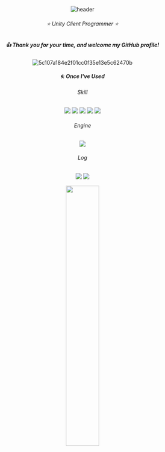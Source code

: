 <div align="center"> 
  
![header](https://capsule-render.vercel.app/api?type=Waving&color=4169E1&height=150&text=Seonghyuk%20Kim)
###### ⭐ Unity Client Programmer ⭐
##### :+1: Thank you for your time, and welcome my GitHub profile!

![5c107a184e2f01cc0f35e13e5c62470b](https://github.com/pima86/pima86/assets/71416955/d5a0aa78-3a12-46b1-bf70-b2c95df55f50)

##### 🌀: Once I've Used 
###### Skill
<img src="https://img.shields.io/badge/C-4479A1?style=for-the-badge&logo=C&logoColor=white">
<img src="https://img.shields.io/badge/C%23-4479A1?style=for-the-badge&logo=csharp&logoColor=white">
<img src="https://img.shields.io/badge/github-181717?style=for-the-badge&logo=github&logoColor=white">
<img src="https://img.shields.io/badge/gitlab-181717?style=for-the-badge&logo=gitlab&logoColor=white">
<img src="https://img.shields.io/badge/Fork-181717?style=for-the-badge&logo=diagramsdotnet&logoColor=sky">

<br/>

###### Engine
<img src="https://img.shields.io/badge/Unity-007396?style=for-the-badge&logo=Unity&logoColor=white">

<br/>

###### Log
[<img src="https://img.shields.io/badge/Acmicpc-03C75A?style=flat-square&logo=codementor&logoColor=white"/>](https://www.acmicpc.net/user/wellesys)
[<img src="https://img.shields.io/badge/Youtube-ED1C40?style=flat-square&logo=Youtube&logoColor=white"/>](https://www.youtube.com/channel/UCmYgjURxYiuSghcsXR6-mYw)

<img src="https://github-readme-stats.vercel.app/api?username=pima86&theme=white&show_icons=true" width="42%" />

</div>
